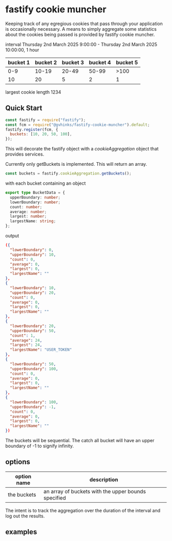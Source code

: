 # fastify cookie muncher

Keeping track of any egregious cookies that pass through your application is occasionally necessary. A means to simply
aggregate some statistics about the cookies being passed is provided by fastify cookie muncher.

interval Thursday 2nd March 2025 9:00:00 - Thursday 2nd March 2025 10:00:00, 1 hour

| bucket 1 | bucket 2 | bucket 3 | bucket 4 | bucket 5 |
| -------- | -------- | -------- | -------- | -------- |
| 0-9      | 10-19    | 20-49    | 50-99    | \>100    |
| 10       | 20       | 5        | 2        | 1        |

largest cookie length 1234

## Quick Start

```javascript
const fastify = require("fastify");
const fcm = require("@gvhinks/fastify-cookie-muncher").default;
fastify.register(fcm, {
  buckets: [10, 20, 50, 100],
});
```

This will decorate the fastify object with a _cookieAggregation_ object that provides services.

Currently only getBuckets is implemented. This will return an array.

```javascript
const buckets = fastify.cookieAggregation.getBuckets();
```

with each bucket containing an object

```typescript
export type BucketData = {
  upperBoundary: number;
  lowerBoundary: number;
  count: number;
  average: number;
  largest: number;
  largestName: string;
};
```

output

```json
({
  "lowerBoundary": 0,
  "upperBoundary": 10,
  "count": 0,
  "average": 0,
  "largest": 0,
  "largestName": ""
},
{
  "lowerBoundary": 10,
  "upperBoundary": 20,
  "count": 0,
  "average": 0,
  "largest": 0,
  "largestName": ""
},
{
  "lowerBoundary": 20,
  "upperBoundary": 50,
  "count": 1,
  "average": 24,
  "largest": 24,
  "largestName": "USER_TOKEN"
},
{
  "lowerBoundary": 50,
  "upperBoundary": 100,
  "count": 0,
  "average": 0,
  "largest": 0,
  "largestName": ""
},
{
  "lowerBoundary": 100,
  "upperBoundary": -1,
  "count": 0,
  "average": 0,
  "largest": 0,
  "largestName": ""
})
```

The buckets will be sequential. The catch all bucket will have an upper boundary of -1 to signify infinity.

## options

| option name | description                                         |
| ----------- | --------------------------------------------------- |
| the buckets | an array of buckets with the upper bounds specified |

The intent is to track the aggregation over the duration of the interval and log out the results.

## examples
